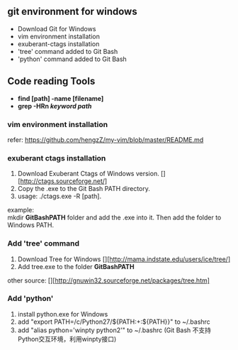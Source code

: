 ## git environment for windows ##

* Download Git for Windows
* vim environment installation
* exuberant-ctags installation
* 'tree' command added to Git Bash
* 'python' command added to Git Bash


## Code reading Tools ##
* **find [path] -name [filename]** 
* **grep -HRn _keyword path_**


### vim environment installation ###
refer: https://github.com/hengzZ/my-vim/blob/master/README.md


### exuberant ctags installation ###
1. Download Exuberant Ctags of Windows version. [][http://ctags.sourceforge.net/]
1. Copy the .exe to the Git Bash PATH directory.
1. usage: ./ctags.exe -R [path].

example:  
    mkdir **GitBashPATH** folder and add the .exe into it. Then add the folder to Windows PATH.


### Add 'tree' command ###
1. Download Tree for Windows [][http://mama.indstate.edu/users/ice/tree/]
1. Add tree.exe to the folder **GitBashPATH** 

other source: [][http://gnuwin32.sourceforge.net/packages/tree.htm]


### Add 'python' ###
1. install python.exe for Windows
1. add "export PATH=/c/Python27/${PATH:+:${PATH}}" to ~/.bashrc
1. add "alias python='winpty python2'" to ~/.bashrc  (Git Bash 不支持Python交互环境，利用winpty接口)
